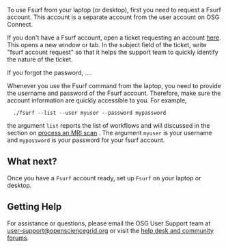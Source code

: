 [title]: - "Request a Fsurf Account "


To use Fsurf from your laptop (or desktop), first you need to request a Fsurf account.  This 
account is a separate account from the user account on OSG Connect.

If you don't have a Fsurf account, open a ticket requesting an account [here](https://support.opensciencegrid.org/support/tickets/new). This opens a new window or tab. In the subject field of the ticket, write "fsurf account request" so 
that it helps the support team to quickly identify the nature of the ticket. 

If you forgot the password, ....

Whenever you use the Fsurf command from the laptop, you need to provide the username and 
password of the Fsurf account.  Therefore, make sure the account information are quickly accessible to you. 
For example,

      ./fsurf --list --user myuser --password mypassword

the argument `list` reports the list of workflows and will discussed in the  section on 
[process an MRI scan](https://support.opensciencegrid.org/support/solutions/articles/12000008490-anlysis-of-a-brain-mri-scan) .
The argument `myuser` is your username and `mypassword` is your password for your fsurf account.  

## What next?

Once you have a `Fsurf` account ready, set up `Fsurf` on your laptop or desktop. 

## Getting Help
For assistance or questions, please email the OSG User Support team  at [user-support@opensciencegrid.org](mailto:user-support@opensciencegrid.org) or visit the [help desk and community forums](http://support.opensciencegrid.org).
